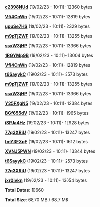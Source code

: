 [**c2398NUd**](/data/c2398NUd.txt) (19/02/23 - 10:11)- 12360 bytes

[**Vfi4CnWn**](/data/Vfi4CnWn.txt) (19/02/23 - 10:11)- 12819 bytes

[**upuSe7HS**](/data/upuSe7HS.txt) (19/02/23 - 10:11)- 2329 bytes

[**m9pTjZWF**](/data/m9pTjZWF.txt) (19/02/23 - 10:11)- 13255 bytes

[**ssxW3jHP**](/data/ssxW3jHP.txt) (19/02/23 - 10:11)- 13366 bytes

[**1RGYMp9B**](/data/1RGYMp9B.txt) (19/02/23 - 10:11)- 13004 bytes

[**Vfi4CnWn**](/data/Vfi4CnWn.txt) (19/02/23 - 10:11)- 12819 bytes

[**t6SayykC**](/data/t6SayykC.txt) (19/02/23 - 10:11)- 2573 bytes

[**m9pTjZWF**](/data/m9pTjZWF.txt) (19/02/23 - 10:11)- 13255 bytes

[**ssxW3jHP**](/data/ssxW3jHP.txt) (19/02/23 - 10:11)- 13366 bytes

[**Y25FXgN5**](/data/Y25FXgN5.txt) (19/02/23 - 10:11)- 12384 bytes

[**BGf655dV**](/data/BGf655dV.txt) (19/02/23 - 10:11)- 1965 bytes

[**iSPJa4Hz**](/data/iSPJa4Hz.txt) (19/02/23 - 10:11)- 12928 bytes

[**77q3XRiU**](/data/77q3XRiU.txt) (19/02/23 - 10:11)- 13247 bytes

[**tmY3FXgF**](/data/tmY3FXgF.txt) (19/02/23 - 10:11)- 1612 bytes

[**XVNJ5PWN**](/data/XVNJ5PWN.txt) (19/02/23 - 10:11)- 13344 bytes

[**t6SayykC**](/data/t6SayykC.txt) (19/02/23 - 10:11)- 2573 bytes

[**77q3XRiU**](/data/77q3XRiU.txt) (19/02/23 - 10:11)- 13247 bytes

[**jxr0ivkn**](/data/jxr0ivkn.txt) (19/02/23 - 10:11)- 13054 bytes

**Total Datas**: 10660

**Total Size**: 68.70 MB / 68.7 MB
